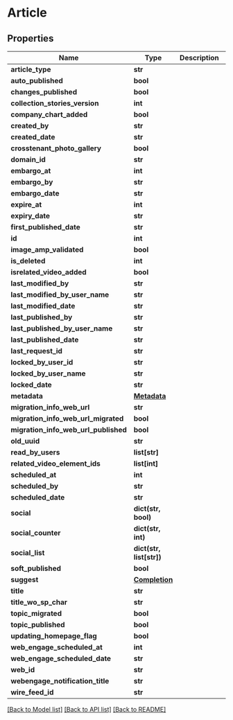# Article

## Properties
Name | Type | Description | Notes
------------ | ------------- | ------------- | -------------
**article_type** | **str** |  | [optional] 
**auto_published** | **bool** |  | [optional] 
**changes_published** | **bool** |  | [optional] 
**collection_stories_version** | **int** |  | [optional] 
**company_chart_added** | **bool** |  | [optional] 
**created_by** | **str** |  | [optional] 
**created_date** | **str** |  | [optional] 
**crosstenant_photo_gallery** | **bool** |  | [optional] 
**domain_id** | **str** |  | [optional] 
**embargo_at** | **int** |  | [optional] 
**embargo_by** | **str** |  | [optional] 
**embargo_date** | **str** |  | [optional] 
**expire_at** | **int** |  | [optional] 
**expiry_date** | **str** |  | [optional] 
**first_published_date** | **str** |  | [optional] 
**id** | **int** |  | [optional] 
**image_amp_validated** | **bool** |  | [optional] 
**is_deleted** | **int** |  | [optional] 
**isrelated_video_added** | **bool** |  | [optional] 
**last_modified_by** | **str** |  | [optional] 
**last_modified_by_user_name** | **str** |  | [optional] 
**last_modified_date** | **str** |  | [optional] 
**last_published_by** | **str** |  | [optional] 
**last_published_by_user_name** | **str** |  | [optional] 
**last_published_date** | **str** |  | [optional] 
**last_request_id** | **str** |  | [optional] 
**locked_by_user_id** | **str** |  | [optional] 
**locked_by_user_name** | **str** |  | [optional] 
**locked_date** | **str** |  | [optional] 
**metadata** | [**Metadata**](Metadata.md) |  | [optional] 
**migration_info_web_url** | **str** |  | [optional] 
**migration_info_web_url_migrated** | **bool** |  | [optional] 
**migration_info_web_url_published** | **bool** |  | [optional] 
**old_uuid** | **str** |  | [optional] 
**read_by_users** | **list[str]** |  | [optional] 
**related_video_element_ids** | **list[int]** |  | [optional] 
**scheduled_at** | **int** |  | [optional] 
**scheduled_by** | **str** |  | [optional] 
**scheduled_date** | **str** |  | [optional] 
**social** | **dict(str, bool)** |  | [optional] 
**social_counter** | **dict(str, int)** |  | [optional] 
**social_list** | **dict(str, list[str])** |  | [optional] 
**soft_published** | **bool** |  | [optional] 
**suggest** | [**Completion**](Completion.md) |  | [optional] 
**title** | **str** |  | [optional] 
**title_wo_sp_char** | **str** |  | [optional] 
**topic_migrated** | **bool** |  | [optional] 
**topic_published** | **bool** |  | [optional] 
**updating_homepage_flag** | **bool** |  | [optional] 
**web_engage_scheduled_at** | **int** |  | [optional] 
**web_engage_scheduled_date** | **str** |  | [optional] 
**web_id** | **str** |  | [optional] 
**webengage_notification_title** | **str** |  | [optional] 
**wire_feed_id** | **str** |  | [optional] 

[[Back to Model list]](../README.md#documentation-for-models) [[Back to API list]](../README.md#documentation-for-api-endpoints) [[Back to README]](../README.md)

